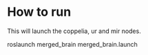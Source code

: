 # How to run
This will launch the coppelia, ur and mir nodes.

roslaunch merged_brain merged_brain.launch
